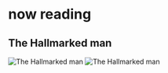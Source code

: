 
# now reading

## The Hallmarked man
![The Hallmarked man](https://www.plantuml.com/plantuml/png/FOin3i8m302_0WCZCOAD3y32nWVSnCHH7QTo7F7zPkfqEftkN3JAI7HYzwq_0Gp_8HVdiOnE5fiwgOVOAZIXzG56c8hcoLy7dj8Xeoo6ym56aOgsKhfML7WTuSjqkT_UHvxoGGtRgB83)
![The Hallmarked man](https://www.plantuml.com/plantuml/svg/FOin3i8m302_0WCZCOAD3y32nWVSnCHH7QTo7F7zPkfqEftkN3JAI7HYzwq_0Gp_8HVdiOnE5fiwgOVOAZIXzG56c8hcoLy7dj8Xeoo6ym56aOgsKhfML7WTuSjqkT_UHvxoGGtRgB83)